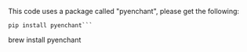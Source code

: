 This code uses a package called "pyenchant", please get the following:
  ```
  pip install pyenchant```
  ```
  brew install pyenchant
  ```
